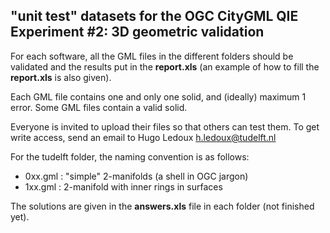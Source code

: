 ## "unit test" datasets for the OGC CityGML QIE Experiment #2: 3D geometric validation

For each software, all the GML files in the different folders should be validated and the results put in the __report.xls__ (an example of how to fill the __report.xls__ is also given).

Each GML file contains one and only one solid, and (ideally) maximum 1 error. Some GML files contain a valid solid.

Everyone is invited to upload their files so that others can test them. To get write access, send an email to Hugo Ledoux <h.ledoux@tudelft.nl>

For the tudelft folder, the naming convention is as follows:

  * 0xx.gml : "simple" 2-manifolds (a shell in OGC jargon)
  * 1xx.gml : 2-manifold with inner rings in surfaces

The solutions are given in the __answers.xls__ file in each folder (not finished yet).
